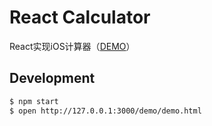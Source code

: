 # React Calculator

React实现iOS计算器（[DEMO](http://superlin.github.io/demos/react/calculator/)）

## Development

```bash
$ npm start
$ open http://127.0.0.1:3000/demo/demo.html
```

